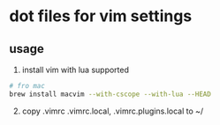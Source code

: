 # dot files for vim settings

## usage

1. install vim with lua supported

```sh
# fro mac
brew install macvim --with-cscope --with-lua --HEAD
```

2. copy .vimrc .vimrc.local, .vimrc.plugins.local to ~/ 
